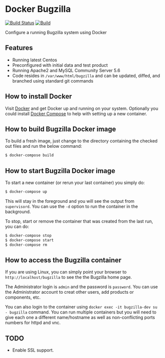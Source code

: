 Docker Bugzilla
===============
 
[![Build Status](https://travis-ci.com/buluma/docker-bugzilla.svg?branch=main)](https://travis-ci.com/buluma/docker-bugzilla) [![Build](https://github.com/buluma/docker-bugzilla/actions/workflows/build.yml/badge.svg?branch=main)](https://github.com/buluma/docker-bugzilla/actions/workflows/build.yml)

Configure a running Bugzilla system using Docker

## Features

* Running latest Centos
* Preconfigured with initial data and test product
* Running Apache2 and MySQL Community Server 5.6
* Code resides in `/var/www/html/bugzilla` and can be updated,
  diffed, and branched using standard git commands

## How to install Docker

Visit [Docker][docker] and get Docker up and running on your system. Optionally
you could install [Docker Compose](docker-compose)
to help with setting up a new container.

## How to build Bugzilla Docker image

To build a fresh image, just change to the directory containing the checked out
files and run the below command:

```bash
$ docker-compose build
```
## How to start Bugzilla Docker image

To start a new container (or rerun your last container) you simply do:

```bash
$ docker-compose up
```

This will stay in the foreground and you will see the output from `supervisord`. You
can use the `-d` option to run the container in the background.

To stop, start or remove the container that was created from the last run, you can do:

```bash
$ docker-compose stop
$ docker-compose start
$ docker-compose rm
```

## How to access the Bugzilla container

If you are using Linux, you can simply point your browser to
`http://localhost/bugzilla` to see the the Bugzilla home page.

The Administrator login is `admin` and the password is `password`.
You can use the Administrator account to creat other users, add products or
components, etc.

You can also login to the container using `docker exec -it bugzilla-dev su - bugzilla` command.
You can run multiple containers but you will need to give each one a different name/hostname
as well as non-conflicting ports numbers for httpd and vnc.

## TODO

* Enable SSL support.

[docker]: https://docs.docker.com/installation/
[docker-compose]: https://docs.docker.com/compose/install/
